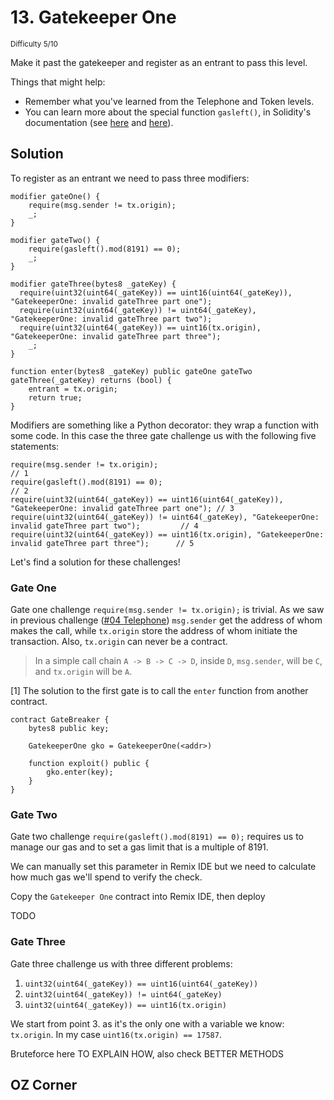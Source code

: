 # 13. Gatekeeper One
<sup>Difficulty 5/10</sup>

Make it past the gatekeeper and register as an entrant to pass this level.

Things that might help:

- Remember what you've learned from the Telephone and Token levels.
- You can learn more about the special function `gasleft()`, in Solidity's documentation (see [here](https://docs.soliditylang.org/en/v0.8.3/units-and-global-variables.html) and [here](https://docs.soliditylang.org/en/v0.8.3/control-structures.html#external-function-calls)).

## Solution

To register as an entrant we need to pass three modifiers:

```solidity
modifier gateOne() {
	require(msg.sender != tx.origin);
	_;
}

modifier gateTwo() {
	require(gasleft().mod(8191) == 0);
	_;
}

modifier gateThree(bytes8 _gateKey) {
  require(uint32(uint64(_gateKey)) == uint16(uint64(_gateKey)), "GatekeeperOne: invalid gateThree part one");
  require(uint32(uint64(_gateKey)) != uint64(_gateKey), "GatekeeperOne: invalid gateThree part two");
  require(uint32(uint64(_gateKey)) == uint16(tx.origin), "GatekeeperOne: invalid gateThree part three");
	_;
}

function enter(bytes8 _gateKey) public gateOne gateTwo gateThree(_gateKey) returns (bool) {
	entrant = tx.origin;
	return true;
}
```

Modifiers are something like a Python decorator: they wrap a function with some code.
In this case the three gate challenge us with the following five statements:

```solidity
require(msg.sender != tx.origin);                                                                           // 1
require(gasleft().mod(8191) == 0);                                                                          // 2
require(uint32(uint64(_gateKey)) == uint16(uint64(_gateKey)), "GatekeeperOne: invalid gateThree part one"); // 3
require(uint32(uint64(_gateKey)) != uint64(_gateKey), "GatekeeperOne: invalid gateThree part two");         // 4
require(uint32(uint64(_gateKey)) == uint16(tx.origin), "GatekeeperOne: invalid gateThree part three");      // 5
```

Let's find a solution for these challenges!

### Gate One

Gate one challenge `require(msg.sender != tx.origin);` is trivial. As we saw in previous challenge ([#04 Telephone](./04_telephone.md)) `msg.sender` get the address of whom makes the call, while `tx.origin` store the address of whom initiate the transaction. Also, `tx.origin` can never be a contract.

> In a simple call chain `A -> B -> C -> D`, inside `D`, `msg.sender`, will be `C`, and `tx.origin` will be `A`.

[1] The solution to the first gate is to call the `enter` function from another contract.

```solidity
contract GateBreaker {
    bytes8 public key;

    GatekeeperOne gko = GatekeeperOne(<addr>)

    function exploit() public {
        gko.enter(key);
    }
}
```

### Gate Two

Gate two challenge `require(gasleft().mod(8191) == 0);` requires us to manage our gas and to set a gas limit that is a multiple of 8191.

We can manually set this parameter in Remix IDE but we need to calculate how much gas we'll spend to verify the check.

Copy the `Gatekeeper One` contract into Remix IDE, then deploy 

TODO

### Gate Three

Gate three challenge us with three different problems:

1. `uint32(uint64(_gateKey)) == uint16(uint64(_gateKey))`
2. `uint32(uint64(_gateKey)) != uint64(_gateKey)`
3. `uint32(uint64(_gateKey)) == uint16(tx.origin)`

We start from point 3. as it's the only one with a variable we know: `tx.origin`.
In my case `uint16(tx.origin) == 17587`.

Bruteforce here TO EXPLAIN HOW, also check BETTER METHODS


## OZ Corner

